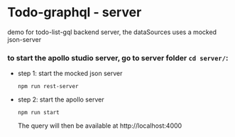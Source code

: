 # Todo-graphql - server

demo for todo-list-gql backend server, the dataSources uses a mocked json-server

### to start the apollo studio server, go to server folder `cd server/`:
- step 1: start the mocked json server
  ```
  npm run rest-server
  ```
- step 2: start the apollo server
  ```
  npm run start
  ```
  The query will then be available at http://localhost:4000
